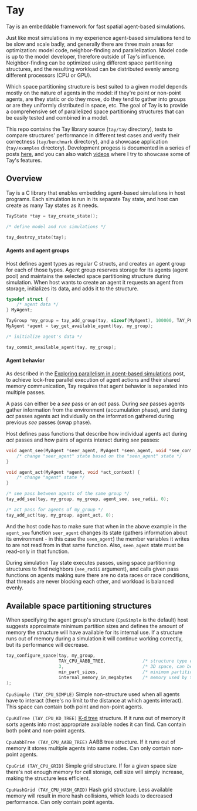 # Tay

Tay is an embeddable framework for fast spatial agent-based simulations.

Just like most simulations in my experience agent-based simulations tend to be slow and scale badly, and generally there are three main areas for optimization: model code, neighbor-finding and parallelization. Model code is up to the model developer, therefore outside of Tay's influence. Neighbor-finding can be optimized using different space partitioning structures, and the resulting workload can be distributed evenly among different processors (CPU or GPU).

Which space partitioning structure is best suited to a given model depends mostly on the nature of agents in the model: if they're point or non-point agents, are they static or do they move, do they tend to gather into groups or are they uniformly distributed in space, etc. The goal of Tay is to provide a comprehensive set of parallelized space partitioning structures that can be easily tested and combined in a model.

This repo contains the Tay library source (`tay/tay` directory), tests to compare structures' performance in different test cases and verify their correctness (`tay/benchmark` directory), and a showcase application (`tay/examples` directory). Development progess is documented in a series of posts [here](https://bcace.github.io), and you can also watch [videos](https://www.youtube.com/watch?v=DD93xIQqz5s) where I try to showcase some of Tay's features.

## Overview

Tay is a C library that enables embedding agent-based simulations in host programs. Each simulation is run in its separate Tay state, and host can create as many Tay states as it needs.

```C
TayState *tay = tay_create_state();

/* define model and run simulations */

tay_destroy_state(tay);
```

#### Agents and agent groups

Host defines agent types as regular C structs, and creates an agent group for each of those types. Agent group reserves storage for its agents (agent pool) and maintains the selected space partitioning structure during simulation. When host wants to create an agent it requests an agent from storage, initializes its data, and adds it to the structure.

```C
typedef struct {
    /* agent data */
} MyAgent;

TayGroup *my_group = tay_add_group(tay, sizeof(MyAgent), 100000, TAY_POINT);
MyAgent *agent = tay_get_available_agent(tay, my_group);

/* initialize agent's data */

tay_commit_available_agent(tay, my_group);
```

#### Agent behavior

As described in the [Exploring parallelism in agent-based simulations](https://bcace.github.io/ochre.html) post, to achieve lock-free parallel execution of agent actions and their shared memory communication, Tay requires that agent behavior is separated into multiple passes.

A pass can either be a *see* pass or an *act* pass. During *see* passes agents gather information from the environment (accumulation phase), and during *act* passes agents act individually on the information gathered during previous *see* passes (swap phase).

Host defines pass functions that describe how individual agents act during *act* passes and how pairs of agents interact during *see* passes:

```C
void agent_see(MyAgent *seer_agent, MyAgent *seen_agent, void *see_context) {
    /* change "seer_agent" state based on the "seen_agent" state */
}

void agent_act(MyAgent *agent, void *act_context) {
    /* change "agent" state */
}

/* see pass between agents of the same group */
tay_add_see(tay, my_group, my_group, agent_see, see_radii, 0);

/* act pass for agents of my_group */
tay_add_act(tay, my_group, agent_act, 0);
```

And the host code has to make sure that when in the above example in the `agent_see` function `seer_agent` changes its state (gathers information about its environment - in this case the `seen_agent`) the member variables it writes to are not read from in that same function. Also, `seen_agent` state must be read-only in that function.

During simulation Tay state executes passes, using space partitioning structures to find neighbors (`see_radii` argument), and calls given pass functions on agents making sure there are no data races or race conditions, that threads are never blocking each other, and workload is balanced evenly.

## Available space partitioning structures

When specifying the agent group's structure (`CpuSimple` is the default) host suggests approximate minimum partition sizes and defines the amount of memory the structure will have available for its internal use. If a structure runs out of memory during a simulation it will continue working correctly, but its performance will decrease.

```C
tay_configure_space(tay, my_group,
                    TAY_CPU_AABB_TREE,              /* structure type enum */
                    3,                              /* 3D space, can be 1, 2, 3 or 4 dimensions */
                    min_part_sizes,                 /* minimum partition sizes for each dimension (float4) */
                    internal_memory_in_megabytes    /* memory used by the structure, more memory generally means faster structure */
);
```

`CpuSimple (TAY_CPU_SIMPLE)` Simple non-structure used when all agents have to interact (there's no limit to the distance at which agents interact). This space can contain both point and non-point agents.

`CpuKdTree (TAY_CPU_KD_TREE)` [K-d tree](https://en.wikipedia.org/wiki/K-d_tree) structure. If it runs out of memory it sorts agents into most appropriate available nodes it can find. Can contain both point and non-point agents.

`CpuAabbTree (TAY_CPU_AABB_TREE)` AABB tree structure. If it runs out of memory it stores multiple agents into same nodes. Can only contain non-point agents.

`CpuGrid (TAY_CPU_GRID)` Simple grid structure. If for a given space size there's not enough memory for cell storage, cell size will simply increase, making the structure less efficient.

`CpuHashGrid (TAY_CPU_HASH_GRID)` Hash grid structure. Less available memory will result in more hash collisions, which leads to decreased performance. Can only contain point agents.
